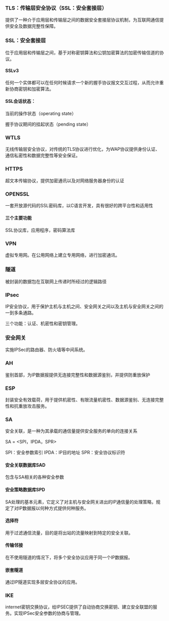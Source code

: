 ### TLS：传输层安全协议（SSL：安全套接层）

提供了一种介于应用层和传输层之间的数据安全套接层协议机制，为互联网通信提供安全及数据完整性保障。

### SSL：安全套接层

位于应用层和传输层之间，基于对称密钥算法和公钥加密算法的加密传输信道的协议。

#### SSLv3

任何一个实体都可以在任何时候请求一个新的握手协议报文交互过程，从而允许重新协商密钥和加密算法。

#### SSL会话状态：

当前的操作状态（operating state）

握手协议期间的挂起状态（pending state）

### WTLS

无线传输层安全协议，对传统的TLS协议进行优化，为WAP协议提供身份认证、通信私密性和数据完整性等安全保证。

### HTTPS

超文本传输协议，提供加密通讯以及对网络服务器身份的认证

### OPENSSL

一套开放源代码的SSL密码库，以C语言开发，具有很好的跨平台性和适用性

#### 三个主要功能

SSL协议库，应用程序，密码算法库

### VPN

虚拟专用网。在公用网络上建立专用网络，进行加密通讯。

### 隧道

被封装的数据包在互联网上传递时所经过的逻辑路径

### IPsec

IP安全协议，用于保护主机与主机之间、安全网关之间以及主机与安全网关之间的一到多条通路。

三个功能：认证、机密性和密钥管理。

### 安全网关

实施IPSec的路由器、防火墙等中间系统。

### AH

鉴别首部，为IP数据报提供无连接完整性和数据源鉴别，并提供防重放保护

### ESP

封装安全有效载荷，用于提供机密性、有限流量机密性、数据源鉴别、无连接完整性和抗重放攻击服务。

### SA

安全关联，是一种为其承载的通信量提供安全服务的单向的连接关系

SA = <SPI，IPDA，SPR>

SPI：安全参数索引	IPDA：IP目的地址	SPR：安全协议标识符

####  安全关联数据库SAD

包含与SA相关的各种安全参数

#### 安全策略数据库SPD

SA处理的基本元素，它定义了对主机与安全网关进出的IP通信量的处理策略，规定了对IP数据报以何种方式提供何种服务。

#### 选择符

用于过滤通信流量，目的是将出站的流量映射到特定的安全关联。

#### 传输邻接

在不使用隧道的情况下，将多个安全协议应用于同一个IP数据报。

#### 嵌套隧道

通过IP隧道实现多层安全协议的应用。

### IKE

internet密钥交换协议，给IPSEC提供了自动协商交换密钥、建立安全联盟的服务。实现IPSec安全参数的协商与管理。
